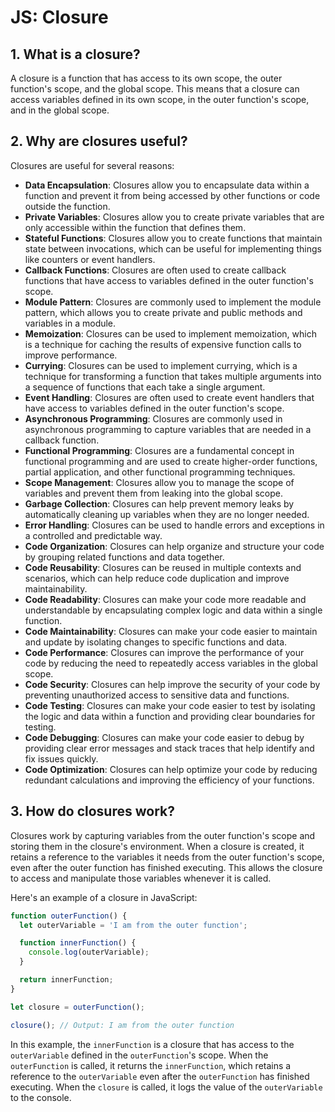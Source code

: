 # JS: Closure

## 1. What is a closure?

A closure is a function that has access to its own scope, the outer function's scope, and the global scope. This means that a closure can access variables defined in its own scope, in the outer function's scope, and in the global scope.

## 2. Why are closures useful?

Closures are useful for several reasons:

- **Data Encapsulation**: Closures allow you to encapsulate data within a function and prevent it from being accessed by other functions or code outside the function.
- **Private Variables**: Closures allow you to create private variables that are only accessible within the function that defines them.
- **Stateful Functions**: Closures allow you to create functions that maintain state between invocations, which can be useful for implementing things like counters or event handlers.
- **Callback Functions**: Closures are often used to create callback functions that have access to variables defined in the outer function's scope.
- **Module Pattern**: Closures are commonly used to implement the module pattern, which allows you to create private and public methods and variables in a module.
- **Memoization**: Closures can be used to implement memoization, which is a technique for caching the results of expensive function calls to improve performance.
- **Currying**: Closures can be used to implement currying, which is a technique for transforming a function that takes multiple arguments into a sequence of functions that each take a single argument.
- **Event Handling**: Closures are often used to create event handlers that have access to variables defined in the outer function's scope.
- **Asynchronous Programming**: Closures are commonly used in asynchronous programming to capture variables that are needed in a callback function.
- **Functional Programming**: Closures are a fundamental concept in functional programming and are used to create higher-order functions, partial application, and other functional programming techniques.
- **Scope Management**: Closures allow you to manage the scope of variables and prevent them from leaking into the global scope.
- **Garbage Collection**: Closures can help prevent memory leaks by automatically cleaning up variables when they are no longer needed.
- **Error Handling**: Closures can be used to handle errors and exceptions in a controlled and predictable way.
- **Code Organization**: Closures can help organize and structure your code by grouping related functions and data together.
- **Code Reusability**: Closures can be reused in multiple contexts and scenarios, which can help reduce code duplication and improve maintainability.
- **Code Readability**: Closures can make your code more readable and understandable by encapsulating complex logic and data within a single function.
- **Code Maintainability**: Closures can make your code easier to maintain and update by isolating changes to specific functions and data.
- **Code Performance**: Closures can improve the performance of your code by reducing the need to repeatedly access variables in the global scope.
- **Code Security**: Closures can help improve the security of your code by preventing unauthorized access to sensitive data and functions.
- **Code Testing**: Closures can make your code easier to test by isolating the logic and data within a function and providing clear boundaries for testing.
- **Code Debugging**: Closures can make your code easier to debug by providing clear error messages and stack traces that help identify and fix issues quickly.
- **Code Optimization**: Closures can help optimize your code by reducing redundant calculations and improving the efficiency of your functions.

## 3. How do closures work?

Closures work by capturing variables from the outer function's scope and storing them in the closure's environment. When a closure is created, it retains a reference to the variables it needs from the outer function's scope, even after the outer function has finished executing. This allows the closure to access and manipulate those variables whenever it is called.

Here's an example of a closure in JavaScript:

```javascript
function outerFunction() {
  let outerVariable = 'I am from the outer function';

  function innerFunction() {
    console.log(outerVariable);
  }

  return innerFunction;
}

let closure = outerFunction();

closure(); // Output: I am from the outer function
```

In this example, the `innerFunction` is a closure that has access to the `outerVariable` defined in the `outerFunction`'s scope. When the `outerFunction` is called, it returns the `innerFunction`, which retains a reference to the `outerVariable` even after the `outerFunction` has finished executing. When the `closure` is called, it logs the value of the `outerVariable` to the console.
